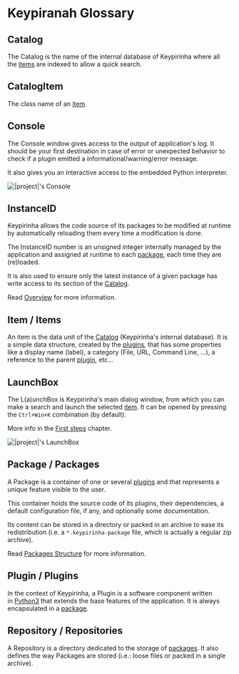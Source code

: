 Keypiranah Glossary
===

Catalog
---

The Catalog is the name of the internal database of Keypirinha where all the [items](http://keypirinha.com/glossary.html#term-items) are indexed to allow a quick search.

CatalogItem
---

The class name of an [item](http://keypirinha.com/glossary.html#term-item).

Console
---

The Console window gives access to the output of application's log. It should be your first destination in case of error or unexpected behavior to check if a plugin emitted a informational/warning/error message.

It also gives you an interactive access to the embedded Python interpreter.

![|project|'s Console](http://keypirinha.com/_images/console.png)

InstanceID
---

Keypirinha allows the code source of its packages to be modified at runtime by automatically reloading them every time a modification is done.

The InstanceID number is an unsigned integer internally managed by the application and assigned at runtime to each [package](http://keypirinha.com/glossary.html#term-package), each time they are (re)loaded.

It is also used to ensure only the latest instance of a given package has write access to its section of the [Catalog](http://keypirinha.com/glossary.html#term-catalog).

Read [Overview](http://keypirinha.com/api/overview.html) for more information.

Item / Items
---

An item is the data unit of the [Catalog](http://keypirinha.com/glossary.html#term-catalog) (Keypirinha's internal database). It is a simple data structure, created by the [plugins](http://keypirinha.com/glossary.html#term-plugins), that has some properties like a display name (label), a category (File, URL, Command Line, ...), a reference to the parent [plugin](http://keypirinha.com/glossary.html#term-plugin), etc...

LaunchBox
---

The L(a)unchBox is Keypirinha's main dialog window, from which you can make a search and launch the selected [item](http://keypirinha.com/glossary.html#term-item). It can be opened by pressing the `Ctrl+Win+K` combination (by default).

More info in the [First steps](http://keypirinha.com/first.html) chapter.

![|project|'s LaunchBox](http://keypirinha.com/_images/wndrun.png)

Package / Packages
---

A Package is a container of one or several [plugins](http://keypirinha.com/glossary.html#term-plugins) and that represents a unique feature visible to the user.

This container holds the source code of its plugins, their dependencies, a default configuration file, if any, and optionally some documentation.

Its content can be stored in a directory or packed in an archive to ease its redistribution (i.e. a `*.keypirinha-package` file, which is actually a regular zip archive).

Read [Packages Structure](http://keypirinha.com/packages.html) for more information.

Plugin / Plugins
---

In the context of Keypirinha, a Plugin is a software component written in [Python3](https://python.org/) that extends the base features of the application. It is always encapsulated in a [package](http://keypirinha.com/glossary.html#term-package).

Repository / Repositories
---

A Repository is a directory dedicated to the storage of [packages](http://keypirinha.com/glossary.html#term-packages). It also defines the way Packages are stored (i.e.: loose files or packed in a single archive).
